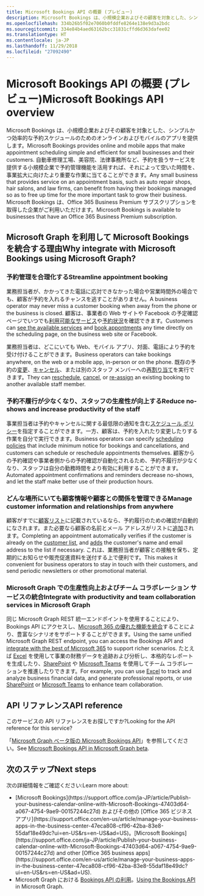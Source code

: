 ```yaml
---
title: Microsoft Bookings API の概要 (プレビュー)
description: Microsoft Bookings は、小規模企業およびその顧客を対象とした、シンプルかつ効率的な予約スケジュールのためのオンラインおよびモバイルのアプリを提供します。 自動車修理工場、美容院、法律事務所など、予約を扱うサービスを提供する小規模企業で予約管理機能を活用すれば、それによって空いた時間を、事業拡大に向けたより重要な作業に当てることができます。 Microsoft Bookings は、Office 365 Business Premium サブスクリプションを取得した企業がご利用いただけます。
ms.openlocfilehash: 334b26b5f02e7060b0fddfe8264e138e9d3a2bdc
ms.sourcegitcommit: 334e84b4aed63162bcc31831cffd6d363dafee02
ms.translationtype: HT
ms.contentlocale: ja-JP
ms.lasthandoff: 11/29/2018
ms.locfileid: "27092490"
---
```

# <a name="microsoft-bookings-api-overview-preview"></a><span data-ttu-id="69b9b-105">Microsoft Bookings API の概要 (プレビュー)</span><span class="sxs-lookup"><span data-stu-id="69b9b-105">Microsoft Bookings API overview</span></span>

<span data-ttu-id="69b9b-106">Microsoft Bookings は、小規模企業およびその顧客を対象とした、シンプルかつ効率的な予約スケジュールのためのオンラインおよびモバイルのアプリを提供します。</span><span class="sxs-lookup"><span data-stu-id="69b9b-106">Microsoft Bookings provides online and mobile apps that make appointment scheduling simple and efficient for small businesses and their customers.</span></span> <span data-ttu-id="69b9b-107">自動車修理工場、美容院、法律事務所など、予約を扱うサービスを提供する小規模企業で予約管理機能を活用すれば、それによって空いた時間を、事業拡大に向けたより重要な作業に当てることができます。</span><span class="sxs-lookup"><span data-stu-id="69b9b-107">Any small business that provides service on an appointment basis, such as auto repair shops, hair salons, and law firms, can benefit from having their bookings managed so as to free up time for the more important task to grow their business.</span></span> <span data-ttu-id="69b9b-108">Microsoft Bookings は、Office 365 Business Premium サブスクリプションを取得した企業がご利用いただけます。</span><span class="sxs-lookup"><span data-stu-id="69b9b-108">Microsoft Bookings is available to businesses that have an Office 365 Business Premium subscription.</span></span>

## <a name="why-integrate-with-microsoft-bookings-using-microsoft-graph"></a><span data-ttu-id="69b9b-109">Microsoft Graph を利用して Microsoft Bookings を統合する理由</span><span class="sxs-lookup"><span data-stu-id="69b9b-109">Why integrate with Microsoft Bookings using Microsoft Graph?</span></span>

### <a name="streamline-appointment-booking"></a><span data-ttu-id="69b9b-110">予約管理を合理化する</span><span class="sxs-lookup"><span data-stu-id="69b9b-110">Streamline appointment booking</span></span>
<span data-ttu-id="69b9b-111">業務担当者が、かかってきた電話に応対できなかった場合や営業時間外の場合でも、顧客が予約を入れるチャンスを逃すことがありません。</span><span class="sxs-lookup"><span data-stu-id="69b9b-111">A business operator may never miss a customer booking when away from the phone or the business is closed.</span></span> <span data-ttu-id="69b9b-112">顧客は、事業者の Web サイトや Facebook の予定確認ページでいつでも[利用可能なサービス](/graph/api/bookingbusiness-list-services?view=graph-rest-beta)や[予約状況](/graph/api/bookingbusiness-post-appointments?view=graph-rest-beta)を確認できます。</span><span class="sxs-lookup"><span data-stu-id="69b9b-112">Customers can [see the available services](/graph/api/bookingbusiness-list-services?view=graph-rest-beta) and [book appontments](/graph/api/bookingbusiness-post-appointments?view=graph-rest-beta) any time directly on the scheduling page, on the business web site or Facebook.</span></span> 

<span data-ttu-id="69b9b-113">業務担当者は、どこにいても Web、モバイル アプリ、対面、電話により予約を受け付けることができます。</span><span class="sxs-lookup"><span data-stu-id="69b9b-113">Business operators can take bookings anywhere, on the web or a mobile app, in-person or on the phone.</span></span> <span data-ttu-id="69b9b-114">既存の予約の[変更](/graph/api/bookingappointment-update?view=graph-rest-beta)、[キャンセル](/graph/api/bookingappointment-cancel?view=graph-rest-beta)、または別のスタッフ メンバーへの[再割り当て](/graph/api/bookingappointment-update?view=graph-rest-beta)を実行できます。</span><span class="sxs-lookup"><span data-stu-id="69b9b-114">They can [reschedule](/graph/api/bookingappointment-update?view=graph-rest-beta), [cancel](/graph/api/bookingappointment-cancel?view=graph-rest-beta), or [re-assign](/graph/api/bookingappointment-update?view=graph-rest-beta) an existing booking to another available staff member.</span></span> 

### <a name="reduce-no-shows-and-increase-productivity-of-the-staff"></a><span data-ttu-id="69b9b-115">予約不履行が少なくなり、スタッフの生産性が向上する</span><span class="sxs-lookup"><span data-stu-id="69b9b-115">Reduce no-shows and increase productivity of the staff</span></span>
<span data-ttu-id="69b9b-116">事業担当者は予約やキャンセルに関する最低限の通知を含む[スケジュール ポリシー](/graph/api/resources/bookingschedulingpolicy?view=graph-rest-beta)を指定することができます。一方、顧客は、予約を入れたり変更したりする作業を自分で実行できます。</span><span class="sxs-lookup"><span data-stu-id="69b9b-116">Business operators can specify [scheduling policies](/graph/api/resources/bookingschedulingpolicy?view=graph-rest-beta) that include minimum notice for bookings and cancellations, and customers can schedule or reschedule appointments themselves.</span></span> <span data-ttu-id="69b9b-117">顧客からの予約確認や事業者側からの予約確認が自動化されるため、予約不履行が少なくなり、スタッフは自分の勤務時間をより有効に利用することができます。</span><span class="sxs-lookup"><span data-stu-id="69b9b-117">Automated appointment confirmations and reminders decrease no-shows, and let the staff make better use of their production hours.</span></span> 

### <a name="manage-customer-information-and-relationships-from-anywhere"></a><span data-ttu-id="69b9b-118">どんな場所にいても顧客情報や顧客との関係を管理できる</span><span class="sxs-lookup"><span data-stu-id="69b9b-118">Manage customer information and relationships from anywhere</span></span>
<span data-ttu-id="69b9b-119">顧客がすでに[顧客リスト](/graph/api/bookingbusiness-list-customers?view=graph-rest-beta)に記載されているなら、予約履行のための確認が自動的になされます。また必要なら顧客の名前とメール アドレスがリストに[追加](/graph/api/bookingbusiness-post-customers?view=graph-rest-beta)されます。</span><span class="sxs-lookup"><span data-stu-id="69b9b-119">Completing an appointment automatically verifies if the customer is already on the [customer list](/graph/api/bookingbusiness-list-customers?view=graph-rest-beta), and [adds](/graph/api/bookingbusiness-post-customers?view=graph-rest-beta) the customer's name and email address to the list if necessary.</span></span> <span data-ttu-id="69b9b-120">これは、業務担当者が顧客との接触を保ち、定期的にお知らせや販売促進資料を送付する上で便利です。</span><span class="sxs-lookup"><span data-stu-id="69b9b-120">This makes it convenient for business operators to stay in touch with their customers, and send periodic newsletters or other promotional material.</span></span>

### <a name="integrate-with-productivity-and-team-collaboration-services-in-microsoft-graph"></a><span data-ttu-id="69b9b-121">Microsoft Graph での生産性向上およびチーム コラボレーション サービスの統合</span><span class="sxs-lookup"><span data-stu-id="69b9b-121">Integrate with productivity and team collaboration services in Microsoft Graph</span></span>
<span data-ttu-id="69b9b-122">同じ Microsoft Graph REST 統一エンドポイントを使用することにより、Bookings API にアクセスし、[Microsoft 365 の優れた機能を統合](overview-major-services.md)することにより、豊富なシナリオをサポートすることができます。</span><span class="sxs-lookup"><span data-stu-id="69b9b-122">Using the same unified Microsoft Graph REST endpoint, you can access the Bookings API and [integrate with the best of Microsoft 365](overview-major-services.md) to support richer scenarios.</span></span> <span data-ttu-id="69b9b-123">たとえば [Excel](excel-concept-overview.md#generate-reports-and-analyze-results) を使用して事業の財務データを追跡および分析し、本格的なレポートを生成したり、[SharePoint](sharepoint-concept-overview.md) や [Microsoft Teams](teams-concept-overview.md) を使用してチーム コラボレーションを推進したりできます。</span><span class="sxs-lookup"><span data-stu-id="69b9b-123">For example, you can use [Excel](excel-concept-overview.md#generate-reports-and-analyze-results) to track and analyze business financial data, and generate professional reports, or use [SharePoint](sharepoint-concept-overview.md) or [Microsoft Teams](teams-concept-overview.md) to enhance team collaboration.</span></span>

## <a name="api-reference"></a><span data-ttu-id="69b9b-124">API リファレンス</span><span class="sxs-lookup"><span data-stu-id="69b9b-124">API reference</span></span>
<span data-ttu-id="69b9b-125">このサービスの API リファレンスをお探しですか?</span><span class="sxs-lookup"><span data-stu-id="69b9b-125">Looking for the API reference for this service?</span></span>

<span data-ttu-id="69b9b-126">「[Microsoft Graph ベータ版の Microsoft Bookings API](/graph/api/resources/booking-api-overview?view=graph-rest-beta)」を参照してください。</span><span class="sxs-lookup"><span data-stu-id="69b9b-126">See [Microsoft Bookings API in Microsoft Graph beta](/graph/api/resources/booking-api-overview?view=graph-rest-beta).</span></span>


## <a name="next-steps"></a><span data-ttu-id="69b9b-127">次のステップ</span><span class="sxs-lookup"><span data-stu-id="69b9b-127">Next steps</span></span>

<span data-ttu-id="69b9b-128">次の詳細情報をご確認ください:</span><span class="sxs-lookup"><span data-stu-id="69b9b-128">Learn more about:</span></span>

- <span data-ttu-id="69b9b-129">
  [Microsoft Bookings](https://support.office.com/ja-JP/article/Publish-your-business-calendar-online-with-Microsoft-Bookings-47403d64-a067-4754-9ae9-00157244c27d) およびその他の [Office 365 ビジネス アプリ](https://support.office.com/en-us/article/manage-your-business-apps-in-the-business-center-47eca808-cf96-42ba-83e8-55daf18e49dc?ui=en-US&rs=en-US&ad=US)。</span><span class="sxs-lookup"><span data-stu-id="69b9b-129">[Microsoft Bookings](https://support.office.com/ja-JP/article/Publish-your-business-calendar-online-with-Microsoft-Bookings-47403d64-a067-4754-9ae9-00157244c27d) and other [Office 365 business apps](https://support.office.com/en-us/article/manage-your-business-apps-in-the-business-center-47eca808-cf96-42ba-83e8-55daf18e49dc?ui=en-US&rs=en-US&ad=US).</span></span>
- <span data-ttu-id="69b9b-130">Microsoft Graph における [Bookings API の利用](/graph/api/resources/booking-api-overview?view=graph-rest-beta)。</span><span class="sxs-lookup"><span data-stu-id="69b9b-130">[Using the Bookings API](/graph/api/resources/booking-api-overview?view=graph-rest-beta) in Microsoft Graph.</span></span>

